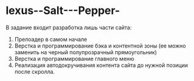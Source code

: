 lexus--Salt---Pepper-
=====================
В задание входит разработка лишь части сайта:
1. Прелоадер в самом начале
2. Верстка и программирование бэка и контентной зоны (ее можно заменить на черный полупрозрачный прямоугольник)
3. Верстка и программирование главного меню
4. Реализация автодокручивания контента сайта до нужной позиции после скролла.
